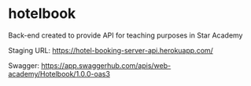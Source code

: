 # hotelbook
Back-end created to provide API for teaching purposes in Star Academy

Staging URL: https://hotel-booking-server-api.herokuapp.com/

Swagger: https://app.swaggerhub.com/apis/web-academy/Hotelbook/1.0.0-oas3
